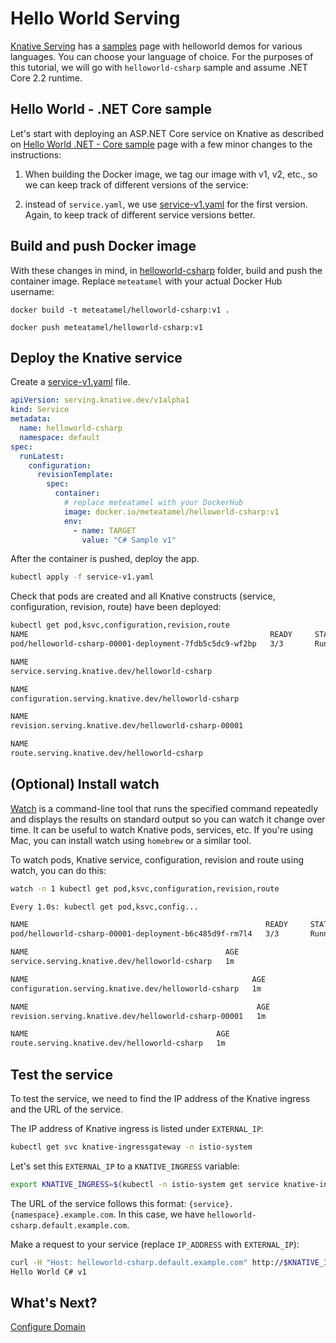 # Hello World Serving

[Knative Serving](https://github.com/knative/docs/tree/master/serving) has a [samples](https://github.com/knative/docs/tree/master/serving/samples) page with helloworld demos for various languages. You can choose your language of choice. For the purposes of this tutorial, we will go with `helloworld-csharp` sample and assume .NET Core 2.2 runtime.

## Hello World - .NET Core sample

Let's start with deploying an ASP.NET Core service on Knative as described on [Hello World .NET - Core sample](https://github.com/knative/docs/tree/master/serving/samples/helloworld-csharp) page with a few minor changes to the instructions:

1. When building the Docker image, we tag our image with v1, v2, etc., so we can keep track of different versions of the service: 

3. instead of `service.yaml`, we use [service-v1.yaml](../serving/helloworld-csharp/service-v1.yaml) for the first version. Again, to keep track of different service versions better. 

## Build and push Docker image

With these changes in mind, in [helloworld-csharp](../serving/helloworld-csharp/) folder, build and push the container image. Replace `meteatamel` with your actual Docker Hub username:

```docker
docker build -t meteatamel/helloworld-csharp:v1 .

docker push meteatamel/helloworld-csharp:v1
```
## Deploy the Knative service

Create a [service-v1.yaml](../serving/helloworld-csharp/service-v1.yaml) file.

```yaml
apiVersion: serving.knative.dev/v1alpha1
kind: Service
metadata:
  name: helloworld-csharp
  namespace: default
spec:
  runLatest:
    configuration:
      revisionTemplate:
        spec:
          container:
            # replace meteatamel with your DockerHub 
            image: docker.io/meteatamel/helloworld-csharp:v1
            env:
              - name: TARGET
                value: "C# Sample v1"
```

After the container is pushed, deploy the app. 

```bash
kubectl apply -f service-v1.yaml
```
Check that pods are created and all Knative constructs (service, configuration, revision, route) have been deployed:

```bash
kubectl get pod,ksvc,configuration,revision,route
NAME                                                      READY     STATUS    RESTARTS   
pod/helloworld-csharp-00001-deployment-7fdb5c5dc9-wf2bp   3/3       Running   0          

NAME                                            
service.serving.knative.dev/helloworld-csharp   

NAME                                                  
configuration.serving.knative.dev/helloworld-csharp   

NAME                                                   
revision.serving.knative.dev/helloworld-csharp-00001   

NAME                                          
route.serving.knative.dev/helloworld-csharp   
```
## (Optional) Install watch

[Watch](https://en.wikipedia.org/wiki/Watch_(Unix)) is a command-line tool that runs the specified command repeatedly and displays the results on standard output so you can watch it change over time. It can be useful to watch Knative pods, services, etc. If you're using Mac, you can install watch using `homebrew` or a similar tool.

To watch pods, Knative service, configuration, revision and route using watch, you can do this:

```bash
watch -n 1 kubectl get pod,ksvc,configuration,revision,route

Every 1.0s: kubectl get pod,ksvc,config...

NAME                                                     READY     STATUS    RESTARTS   AGE
pod/helloworld-csharp-00001-deployment-b6c485d9f-rm7l4   3/3       Running   0          1m

NAME                                            AGE
service.serving.knative.dev/helloworld-csharp   1m

NAME                                                  AGE
configuration.serving.knative.dev/helloworld-csharp   1m

NAME                                                   AGE
revision.serving.knative.dev/helloworld-csharp-00001   1m

NAME                                          AGE
route.serving.knative.dev/helloworld-csharp   1m
```

## Test the service

To test the service, we need to find the IP address of the Knative ingress and the URL of the service.

The IP address of Knative ingress is listed under `EXTERNAL_IP`:

```bash
kubectl get svc knative-ingressgateway -n istio-system
```
Let's set this `EXTERNAL_IP` to a `KNATIVE_INGRESS` variable:

```bash
export KNATIVE_INGRESS=$(kubectl -n istio-system get service knative-ingressgateway -o jsonpath='{.status.loadBalancer.ingress[0].ip}')
```

The URL of the service follows this format: `{service}.{namespace}.example.com`. In this case, we have `helloworld-csharp.default.example.com`. 

Make a request to your service (replace `IP_ADDRESS` with `EXTERNAL_IP`):

```bash
curl -H "Host: helloworld-csharp.default.example.com" http://$KNATIVE_INGRESS
Hello World C# v1
```

## What's Next?
[Configure Domain](02-configuredomain.md)